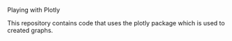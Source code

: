 Playing with Plotly

This repository contains code that uses the plotly package which is used to created graphs.